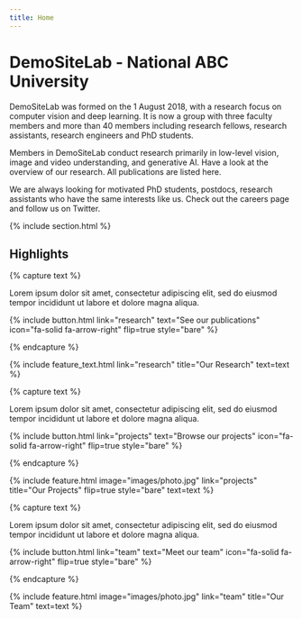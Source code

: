```yaml
---
title: Home
---
```


# DemoSiteLab - National ABC University

DemoSiteLab was formed on the 1 August 2018, with a research focus on computer vision and deep learning. It is now a group with three faculty members and more than 40 members including research fellows, research assistants, research engineers and PhD students.

Members in DemoSiteLab conduct research primarily in low-level vision, image and video understanding, and generative AI. Have a look at the overview of our research. All publications are listed here.

We are always looking for motivated PhD students, postdocs, research assistants who have the same interests like us. Check out the careers page and follow us on Twitter.

{% include section.html %}

## Highlights

<!--- Part "Our research" -->

{% capture text %}

Lorem ipsum dolor sit amet, consectetur adipiscing elit, sed do eiusmod tempor incididunt ut labore et dolore magna aliqua.

{%
  include button.html
  link="research"
  text="See our publications"
  icon="fa-solid fa-arrow-right"
  flip=true
  style="bare"
%}

{% endcapture %}

{%
  include feature_text.html
  link="research"
  title="Our Research"
  text=text
%}

<!--- Part "Browse our projects" --> 

{% capture text %}

Lorem ipsum dolor sit amet, consectetur adipiscing elit, sed do eiusmod tempor incididunt ut labore et dolore magna aliqua.

{%
  include button.html
  link="projects"
  text="Browse our projects"
  icon="fa-solid fa-arrow-right"
  flip=true
  style="bare"
%}

{% endcapture %}

{%
  include feature.html
  image="images/photo.jpg"
  link="projects"
  title="Our Projects"
  flip=true
  style="bare"
  text=text
%}

<!--- Part "Meet our team" --> 

{% capture text %}

Lorem ipsum dolor sit amet, consectetur adipiscing elit, sed do eiusmod tempor incididunt ut labore et dolore magna aliqua.

{%
  include button.html
  link="team"
  text="Meet our team"
  icon="fa-solid fa-arrow-right"
  flip=true
  style="bare"
%}

{% endcapture %}

{%
  include feature.html
  image="images/photo.jpg"
  link="team"
  title="Our Team"
  text=text
%}
